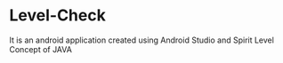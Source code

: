 # Level-Check
It is an android application created using Android Studio  and Spirit Level Concept of JAVA
